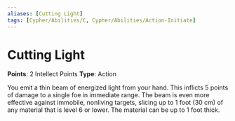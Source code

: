 ```yaml
---
aliases: [Cutting Light]
tags: [Cypher/Abilities/C, Cypher/Abilities/Action-Initiate]
---
```


# Cutting Light

**Points**: 2 Intellect Points
**Type**: Action

You emit a thin beam of energized light from your hand. This inflicts 5 points of damage to a single foe in immediate range. The beam is even more effective against immobile, nonliving targets, slicing up to 1 foot (30 cm) of any material that is level 6 or lower. The material can be up to 1 foot thick.
